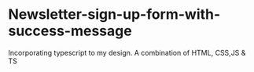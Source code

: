# Newsletter-sign-up-form-with-success-message
Incorporating typescript to my design. A combination of HTML, CSS,JS &amp; TS
